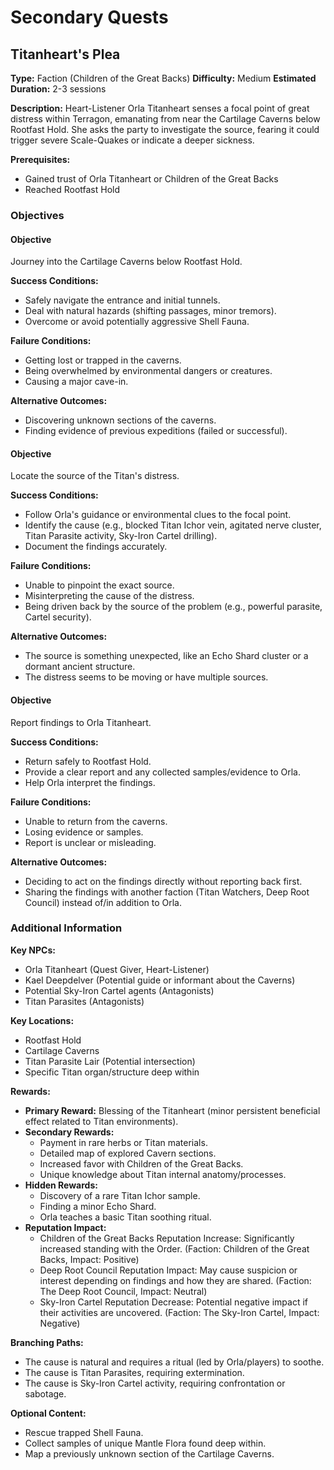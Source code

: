 # Secondary Quests

## Titanheart's Plea
**Type:** Faction (Children of the Great Backs)
**Difficulty:** Medium
**Estimated Duration:** 2-3 sessions

**Description:** Heart-Listener Orla Titanheart senses a focal point of great distress within Terragon, emanating from near the Cartilage Caverns below Rootfast Hold. She asks the party to investigate the source, fearing it could trigger severe Scale-Quakes or indicate a deeper sickness.

**Prerequisites:**
- Gained trust of Orla Titanheart or Children of the Great Backs
- Reached Rootfast Hold

### Objectives
#### Objective
Journey into the Cartilage Caverns below Rootfast Hold.

**Success Conditions:**
- Safely navigate the entrance and initial tunnels.
- Deal with natural hazards (shifting passages, minor tremors).
- Overcome or avoid potentially aggressive Shell Fauna.

**Failure Conditions:**
- Getting lost or trapped in the caverns.
- Being overwhelmed by environmental dangers or creatures.
- Causing a major cave-in.

**Alternative Outcomes:**
- Discovering unknown sections of the caverns.
- Finding evidence of previous expeditions (failed or successful).

#### Objective
Locate the source of the Titan's distress.

**Success Conditions:**
- Follow Orla's guidance or environmental clues to the focal point.
- Identify the cause (e.g., blocked Titan Ichor vein, agitated nerve cluster, Titan Parasite activity, Sky-Iron Cartel drilling).
- Document the findings accurately.

**Failure Conditions:**
- Unable to pinpoint the exact source.
- Misinterpreting the cause of the distress.
- Being driven back by the source of the problem (e.g., powerful parasite, Cartel security).

**Alternative Outcomes:**
- The source is something unexpected, like an Echo Shard cluster or a dormant ancient structure.
- The distress seems to be moving or have multiple sources.

#### Objective
Report findings to Orla Titanheart.

**Success Conditions:**
- Return safely to Rootfast Hold.
- Provide a clear report and any collected samples/evidence to Orla.
- Help Orla interpret the findings.

**Failure Conditions:**
- Unable to return from the caverns.
- Losing evidence or samples.
- Report is unclear or misleading.

**Alternative Outcomes:**
- Deciding to act on the findings directly without reporting back first.
- Sharing the findings with another faction (Titan Watchers, Deep Root Council) instead of/in addition to Orla.


### Additional Information
**Key NPCs:**
- Orla Titanheart (Quest Giver, Heart-Listener)
- Kael Deepdelver (Potential guide or informant about the Caverns)
- Potential Sky-Iron Cartel agents (Antagonists)
- Titan Parasites (Antagonists)

**Key Locations:**
- Rootfast Hold
- Cartilage Caverns
- Titan Parasite Lair (Potential intersection)
- Specific Titan organ/structure deep within

**Rewards:**
- **Primary Reward:** Blessing of the Titanheart (minor persistent beneficial effect related to Titan environments).
- **Secondary Rewards:**
  - Payment in rare herbs or Titan materials.
  - Detailed map of explored Cavern sections.
  - Increased favor with Children of the Great Backs.
  - Unique knowledge about Titan internal anatomy/processes.
- **Hidden Rewards:**
  - Discovery of a rare Titan Ichor sample.
  - Finding a minor Echo Shard.
  - Orla teaches a basic Titan soothing ritual.
- **Reputation Impact:**
  - Children of the Great Backs Reputation Increase: Significantly increased standing with the Order. (Faction: Children of the Great Backs, Impact: Positive)
  - Deep Root Council Reputation Impact: May cause suspicion or interest depending on findings and how they are shared. (Faction: The Deep Root Council, Impact: Neutral)
  - Sky-Iron Cartel Reputation Decrease: Potential negative impact if their activities are uncovered. (Faction: The Sky-Iron Cartel, Impact: Negative)

**Branching Paths:**
- The cause is natural and requires a ritual (led by Orla/players) to soothe.
- The cause is Titan Parasites, requiring extermination.
- The cause is Sky-Iron Cartel activity, requiring confrontation or sabotage.

**Optional Content:**
- Rescue trapped Shell Fauna.
- Collect samples of unique Mantle Flora found deep within.
- Map a previously unknown section of the Cartilage Caverns.

